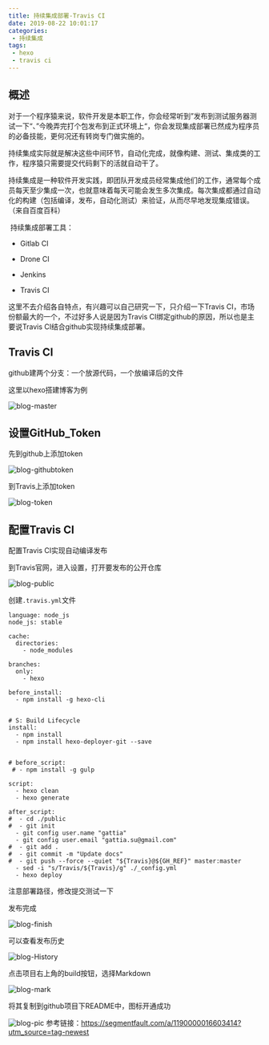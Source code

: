 ```yaml
---
title: 持续集成部署-Travis CI
date: 2019-08-22 10:01:17
categories: 
 - 持续集成
tags:
 - hexo
 - travis ci
---
```

## 概述

​	对于一个程序猿来说，软件开发是本职工作，你会经常听到”发布到测试服务器测试一下“、”今晚弄完打个包发布到正式环境上“，你会发现集成部署已然成为程序员的必备技能，更何况还有转岗专门做实施的。

​	持续集成实际就是解决这些中间环节，自动化完成，就像构建、测试、集成类的工作，程序猿只需要提交代码剩下的活就自动干了。

​	持续集成是一种软件开发实践，即团队开发成员经常集成他们的工作，通常每个成员每天至少集成一次，也就意味着每天可能会发生多次集成。每次集成都通过自动化的构建（包括编译，发布，自动化测试）来验证，从而尽早地发现集成错误。（来自百度百科）

<!--more-->

​	持续集成部署工具：

- Gitlab CI

- Drone CI

- Jenkins

- Travis CI

这里不去介绍各自特点，有兴趣可以自己研究一下，只介绍一下Travis CI，市场份额最大的一个，不过好多人说是因为Travis CI绑定github的原因，所以也是主要说Travis CI结合github实现持续集成部署。

## Travis CI

github建两个分支：一个放源代码，一个放编译后的文件

这里以hexo搭建博客为例

![blog-master](https://ossbao.oss-cn-qingdao.aliyuncs.com/blog/Travis/blog-master.png)

## 设置GitHub_Token

先到github上添加token

![blog-githubtoken](https://ossbao.oss-cn-qingdao.aliyuncs.com/blog/Travis/blog-githubtoken.png)

到Travis上添加token

![blog-token](https://ossbao.oss-cn-qingdao.aliyuncs.com/blog/Travis/blog-token.png)

## 配置Travis CI

配置Travis CI实现自动编译发布

到Travis官网，进入设置，打开要发布的公开仓库

![blog-public](https://ossbao.oss-cn-qingdao.aliyuncs.com/blog/Travis/blog-public.png)

创建` .travis.yml `文件

```
language: node_js
node_js: stable

cache:
  directories:
    - node_modules

branches:
  only:
    - hexo

before_install:
  - npm install -g hexo-cli
  

# S: Build Lifecycle
install:
  - npm install
  - npm install hexo-deployer-git --save


# before_script:
 # - npm install -g gulp
    
script:
  - hexo clean
  - hexo generate

after_script:
#  - cd ./public
#  - git init
  - git config user.name "gattia"
  - git config user.email "gattia.su@gmail.com"
#  - git add .
#  - git commit -m "Update docs"
#  - git push --force --quiet "${Travis}@${GH_REF}" master:master
  - sed -i "s/Travis/${Travis}/g" ./_config.yml
  - hexo deploy
```



注意部署路径，修改提交测试一下

发布完成

![blog-finish](https://ossbao.oss-cn-qingdao.aliyuncs.com/blog/Travis/blog-finish.png)

可以查看发布历史

![blog-History](https://ossbao.oss-cn-qingdao.aliyuncs.com/blog/Travis/blog-History.png)

点击项目右上角的build按钮，选择Markdown

![blog-mark](https://ossbao.oss-cn-qingdao.aliyuncs.com/blog/Travis/blog-mark.png)

将其复制到github项目下README中，图标开通成功

![blog-pic](https://ossbao.oss-cn-qingdao.aliyuncs.com/blog/Travis/blog-pic.png)
参考链接：https://segmentfault.com/a/1190000016603414?utm_source=tag-newest